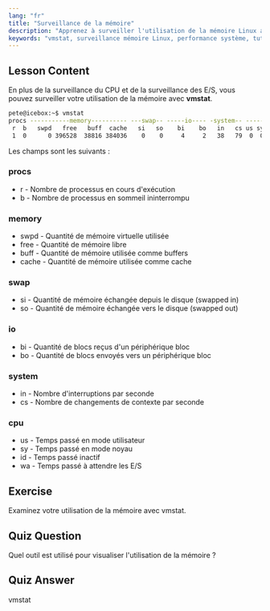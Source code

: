 ```yaml
---
lang: "fr"
title: "Surveillance de la mémoire"
description: "Apprenez à surveiller l'utilisation de la mémoire Linux avec vmstat. Comprenez la mémoire, le swap et les métriques CPU pour la performance du système. Commencez votre parcours Linux !"
keywords: "vmstat, surveillance mémoire Linux, performance système, tutoriel Linux, utilisation mémoire, Linux débutant, guide Linux"
---
```


## Lesson Content

En plus de la surveillance du CPU et de la surveillance des E/S, vous pouvez surveiller votre utilisation de la mémoire avec **vmstat**.

```bash
pete@icebox:~$ vmstat
procs -----------memory---------- ---swap-- -----io---- -system-- ------cpu-----
 r  b   swpd   free   buff  cache   si   so    bi    bo   in   cs us sy id wa st
 1  0      0 396528  38816 384036    0    0     4     2   38   79  0  0 99  0  0
```

Les champs sont les suivants :

### procs

- r - Nombre de processus en cours d'exécution
- b - Nombre de processus en sommeil ininterrompu

### memory

- swpd - Quantité de mémoire virtuelle utilisée
- free - Quantité de mémoire libre
- buff - Quantité de mémoire utilisée comme buffers
- cache - Quantité de mémoire utilisée comme cache

### swap

- si - Quantité de mémoire échangée depuis le disque (swapped in)
- so - Quantité de mémoire échangée vers le disque (swapped out)

### io

- bi - Quantité de blocs reçus d'un périphérique bloc
- bo - Quantité de blocs envoyés vers un périphérique bloc

### system

- in - Nombre d'interruptions par seconde
- cs - Nombre de changements de contexte par seconde

### cpu

- us - Temps passé en mode utilisateur
- sy - Temps passé en mode noyau
- id - Temps passé inactif
- wa - Temps passé à attendre les E/S

## Exercise

Examinez votre utilisation de la mémoire avec vmstat.

## Quiz Question

Quel outil est utilisé pour visualiser l'utilisation de la mémoire ?

## Quiz Answer

vmstat
